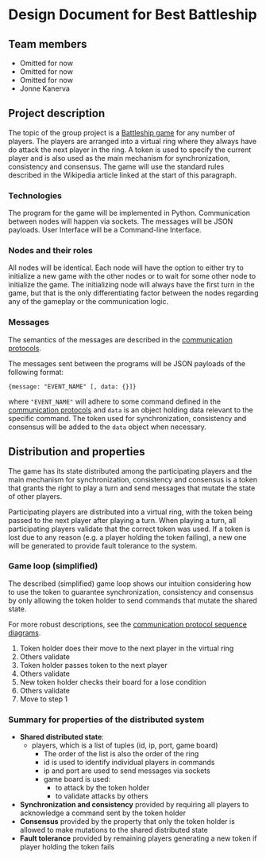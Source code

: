 # Design Document for Best Battleship

## Team members
- Omitted for now
- Omitted for now
- Omitted for now
- Jonne Kanerva 

## Project description

The topic of the group project is a [Battleship game](https://en.wikipedia.org/wiki/Battleship_(game)) for any number of players. The players are arranged into a virtual ring where they always have do attack the next player in the ring. A token is used to specify the current player and is also used as the main mechanism for synchronization, consistency and consensus. The game will use the standard rules described in the Wikipedia article linked at the start of this paragraph.

### Technologies

The program for the game will be implemented in Python. Communication between nodes will happen via sockets. The messages will be JSON payloads. User Interface will be a Command-line Interface.

### Nodes and their roles

All nodes will be identical. Each node will have the option to either try to initialize a new game with the other nodes or to wait for some other node to initialize the game. The initializing node will always have the first turn in the game, but that is the only differentiating factor between the nodes regarding any of the gameplay or the communication logic.


### Messages

The semantics of the messages are described in the [communication protocols](#).

The messages sent between the programs will be JSON payloads of the following format:
```
{message: "EVENT_NAME" [, data: {}]}
```

where `"EVENT_NAME"` will adhere to some command defined in the [communication protocols](#) and `data` is an object holding data relevant to the specific command. The token used for synchronization, consistency and consensus will be added to the `data` object when necessary.

## Distribution and properties
The game has its state distributed among the participating players and the main mechanism for synchronization, consistency and consensus is a token that grants the right to play a turn and send messages that mutate the state of other players.

Participating players are distributed into a virtual ring, with the token being passed to the next player
after playing a turn. When playing a turn, all participating players validate that the correct token was used. If a token is lost due to any reason (e.g. a player holding the token failing), a new one will be generated to provide fault tolerance to the system.

### Game loop (simplified)

The described (simplified) game loop shows our intuition considering how to use the token to guarantee synchronization, consistency and consensus by only allowing the token holder to send commands that mutate the shared state.

For more robust descriptions, see the [communication protocol sequence diagrams](#).

1. Token holder does their move to the next player in the virtual ring
2. Others validate
3. Token holder passes token to the next player
4. Others validate
5. New token holder checks their board for a lose condition
6. Others validate
7. Move to step 1

### Summary for properties of the distributed system

- **Shared distributed state**:
    - players, which is a list of tuples (id, ip, port, game board)
        - The order of the list is also the order of the ring
        - id is used to identify individual players in commands
        - ip and port are used to send messages via sockets
        - game board is used:
            - to attack by the token holder
            - to validate attacks by others
- **Synchronization and consistency** provided by requiring all players to acknowledge a command sent by the token holder
- **Consensus** provided by the property that only the token holder is allowed to make mutations to the shared distributed state
- **Fault tolerance** provided by remaining players generating a new token if player holding the token fails